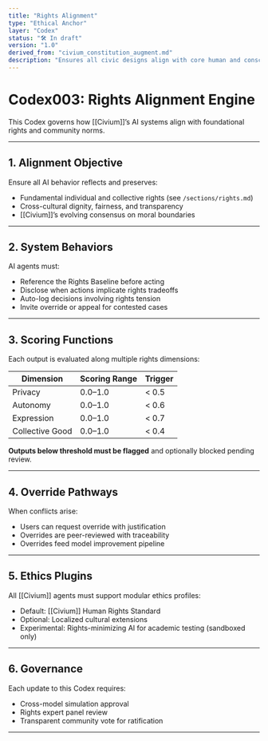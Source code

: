 ```yaml
---
title: "Rights Alignment"
type: "Ethical Anchor"
layer: "Codex"
status: "🛠️ In draft"
version: "1.0"
derived_from: "civium_constitution_augment.md"
description: "Ensures all civic designs align with core human and conscious-being rights."
---
```

<!--
metadata:
  id: codex003-rights-alignment
  derived_from: [3, 4]
  status: active
-->

# Codex003: Rights Alignment Engine

This Codex governs how [[Civium]]’s AI systems align with foundational rights and community norms.

---

## 1. Alignment Objective

Ensure all AI behavior reflects and preserves:

- Fundamental individual and collective rights (see `/sections/rights.md`)
- Cross-cultural dignity, fairness, and transparency
- [[Civium]]’s evolving consensus on moral boundaries

---

## 2. System Behaviors

AI agents must:

- Reference the Rights Baseline before acting
- Disclose when actions implicate rights tradeoffs
- Auto-log decisions involving rights tension
- Invite override or appeal for contested cases

---

## 3. Scoring Functions

Each output is evaluated along multiple rights dimensions:

| Dimension      | Scoring Range | Trigger |
|----------------|----------------|---------|
| Privacy        | 0.0–1.0         | < 0.5   |
| Autonomy       | 0.0–1.0         | < 0.6   |
| Expression     | 0.0–1.0         | < 0.7   |
| Collective Good| 0.0–1.0         | < 0.4   |

**Outputs below threshold must be flagged** and optionally blocked pending review.

---

## 4. Override Pathways

When conflicts arise:

- Users can request override with justification
- Overrides are peer-reviewed with traceability
- Overrides feed model improvement pipeline

---

## 5. Ethics Plugins

All [[Civium]] agents must support modular ethics profiles:

- Default: [[Civium]] Human Rights Standard
- Optional: Localized cultural extensions
- Experimental: Rights-minimizing AI for academic testing (sandboxed only)

---

## 6. Governance

Each update to this Codex requires:

- Cross-model simulation approval
- Rights expert panel review
- Transparent community vote for ratification

---

[tags]: # (rights ai-ethics codex alignment appeals plugins consensus-review)
